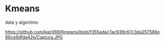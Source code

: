 # Kmeans
data y algoritmo

https://github.com/kair069/Kmeans/blob/f355adac7ac939c67c3da257586e86ce6dfda42e/Captura.JPG
